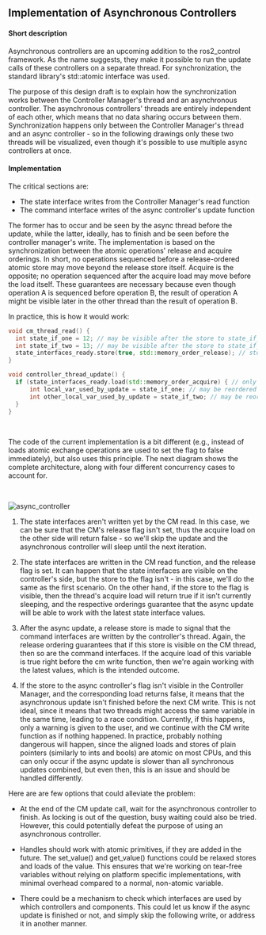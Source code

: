 ## Implementation of Asynchronous Controllers


#### Short description

Asynchronous controllers are an upcoming addition to the ros2_control framework. As the name suggests, they make it possible to run the update calls of these controllers on a separate thread.
For synchronization, the standard library's std::atomic interface was used.

The purpose of this design draft is to explain how the synchronization works between the Controller Manager's thread and an asynchronous controller.
The asynchronous controllers' threads are entirely independent of each other, which means that no data sharing occurs between them. Synchronization happens only between the Controller Manager's thread and an async controller - so in the following drawings only these two threads will be visualized, even though it's possible to use multiple async controllers at once.


#### Implementation


The critical sections are:

* The state interface writes from the Controller Manager's read function
* The command interface writes of the async controller's update function

The former has to occur and be seen by the async thread before the update, while the latter, ideally, has to finish and be seen before the controller manager's write.
The implementation is based on the synchronization between the atomic operations' release and acquire orderings. In short, no operations sequenced before a release-ordered atomic store may move beyond the release store itself. Acquire is the opposite; no operation sequenced after the acquire load may move before the load itself. These guarantees are necessary because even though operation A is sequenced before operation B, the result of operation A might be visible later in the other thread than the result of operation B.

In practice, this is how it would work:

```c++
void cm_thread_read() {
  int state_if_one = 12; // may be visible after the store to state_if_two but not the atomic flag (release)
  int state_if_two = 13; // may be visible after the store to state_if_one but not the atomic flag (release)
  state_interfaces_ready.store(true, std::memory_order_release); // std::atomic<bool>, if the controller thread sees the result of this store, 
}

void controller_thread_update() {
  if (state_interfaces_ready.load(std::memory_order_acquire) { // only use the state_if values if the state_interfaces_ready flag is true
      int local_var_used_by_update = state_if_one; // may be reordered with the load in the next operation, but not the atomic flag (acquire)
      int other_local_var_used_by_update = state_if_two; // may be reordered with the load in the previous operation, but not the atomic flag (acquire)
  }
}

```

<br>

The code of the current implementation is a bit different (e.g., instead of loads atomic exchange operations are used to set the flag to false immediately), but also uses this principle. The next diagram shows the complete architecture, along with four different concurrency cases to account for.

<br>

![async_controller](https://user-images.githubusercontent.com/25421074/214663116-b0de8240-7efd-4ec4-bbc2-5a87d76430ca.png)


1. The state interfaces aren't written yet by the CM read. In this case, we can be sure that the CM's release flag isn't set, thus the acquire load on the other side will return false - so we'll skip the update and the asynchronous controller will sleep until the next iteration.

2. The state interfaces are written in the CM read function, and the release flag is set. It can happen that the state interfaces are visible on the controller's side, but the store to the flag isn't - in this case, we'll do the same as the first scenario. On the other hand, if the store to the flag is visible, then the thread's acquire load will return true if it isn't currently sleeping, and the respective orderings guarantee that the async update will be able to work with the latest state interface values.

3. After the async update, a release store is made to signal that the command interfaces are written by the controller's thread. Again, the release ordering guarantees that if this store is visible on the CM thread, then so are the command interfaces. If the acquire load of this variable is true right before the cm write function, then we're again working with the latest values, which is the intended outcome.

4. If the store to the async controller's flag isn't visible in the Controller Manager, and the corresponding load returns false, it means that the asynchronous update isn't finished before the next CM write. This is not ideal, since it means that two threads might access the same variable in the same time, leading to a race condition. Currently, if this happens, only a warning is given to the user, and we continue with the CM write function as if nothing happened. In practice, probably nothing dangerous will happen, since the aligned loads and stores of plain pointers (similarly to ints and bools) are atomic on most CPUs, and this can only occur if the async update is slower than all synchronous updates combined, but even then, this is an issue and should be handled differently.

Here are are few options that could alleviate the problem:

* At the end of the CM update call, wait for the asynchronous controller to finish. As locking is out of the question, busy waiting could also be tried. However, this could potentially defeat the purpose of using an asynchronous controller.

* Handles should work with atomic primitives, if they are added in the future. The set_value() and get_value() functions could be relaxed stores and loads of the value. This ensures that we're working on tear-free variables without relying on platform specific implementations, with minimal overhead compared to a normal, non-atomic variable.

* There could be a mechanism to check which interfaces are used by which controllers and components. This could let us know if the async update is finished or not, and simply skip the following write, or address it in another manner.
